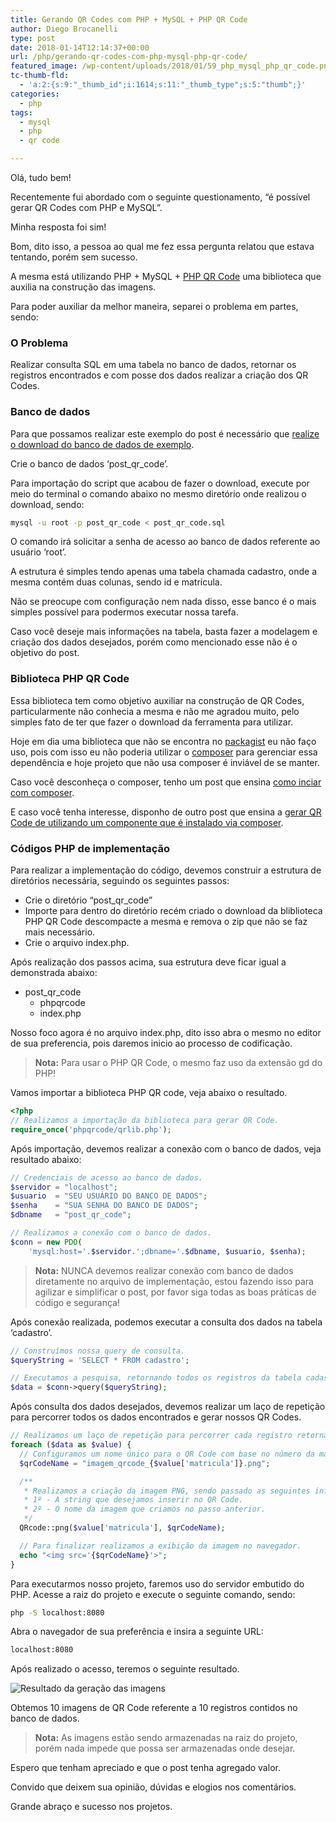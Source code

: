 ```yaml
---
title: Gerando QR Codes com PHP + MySQL + PHP QR Code
author: Diego Brocanelli
type: post
date: 2018-01-14T12:14:37+00:00
url: /php/gerando-qr-codes-com-php-mysql-php-qr-code/
featured_image: /wp-content/uploads/2018/01/59_php_mysql_php_qr_code.png
tc-thumb-fld:
  - 'a:2:{s:9:"_thumb_id";i:1614;s:11:"_thumb_type";s:5:"thumb";}'
categories:
  - php
tags:
  - mysql
  - php
  - qr code

---
```


Olá, tudo bem!

Recentemente fui abordado com o seguinte questionamento, &#8220;é possível gerar QR Codes com PHP e MySQL&#8221;.

Minha resposta foi sim!

Bom, dito isso, a pessoa ao qual me fez essa pergunta relatou que estava tentando, porém sem sucesso.

A mesma está utilizando PHP + MySQL + [PHP QR Code](ttp://phpqrcode.sourceforge.net/) uma biblioteca que auxilia na construção das imagens.

Para poder auxiliar da melhor maneira, separei o problema em partes, sendo:

### O Problema

Realizar consulta SQL em uma tabela no banco de dados, retornar os registros encontrados e com posse dos dados realizar a criação dos QR Codes.

### Banco de dados

Para que possamos realizar este exemplo do post é necessário que [realize o download do banco de dados de exemplo](https://github.com/Diego-Brocanelli/gerando_qrcode_php_mysql/tree/master/docs/banco_de_dados).

Crie o banco de dados &#8216;post_qr_code&#8217;.

Para importação do script que acabou de fazer o download, execute por meio do terminal o comando abaixo no mesmo diretório onde realizou o download, sendo:

```bash
mysql -u root -p post_qr_code < post_qr_code.sql
```

O comando irá solicitar a senha de acesso ao banco de dados referente ao usuário &#8216;root&#8217;.

A estrutura é simples tendo apenas uma tabela chamada cadastro, onde a mesma contém duas colunas, sendo id e matrícula.

Não se preocupe com configuração nem nada disso, esse banco é o mais simples possível para podermos executar nossa tarefa.

Caso você deseje mais informações na tabela, basta fazer a modelagem e criação dos dados desejados, porém como mencionado esse não é o objetivo do post.

### Biblioteca PHP QR Code

Essa biblioteca tem como objetivo auxiliar na construção de QR Codes, particularmente não conhecia a mesma e não me agradou muito, pelo simples fato de ter que fazer o download da ferramenta para utilizar.

Hoje em dia uma biblioteca que não se encontra no [packagist](https://packagist.org/) eu não faço uso, pois com isso eu não poderia utilizar o [composer](https://getcomposer.org/) para gerenciar essa dependência e hoje projeto que não usa composer é inviável de se manter.

Caso você desconheça o composer, tenho um post que ensina [como inciar com composer](/hhbr/hhbr-14-iniciando-com-composer-video/).

E caso você tenha interesse, disponho de outro post que ensina a [gerar QR Code de utilizando um componente que é instalado via composer](/php/qr-code-php/).

### Códigos PHP de implementação

Para realizar a implementação do código, devemos construir a estrutura de diretórios necessária, seguindo os seguintes passos:

* Crie o diretório &#8220;post_qr_code&#8221;
* Importe para dentro do diretório recém criado o download da bliblioteca PHP QR Code descompacte a mesma e remova o zip que não se faz mais necessário.
* Crie o arquivo index.php.

Após realização dos passos acima, sua estrutura deve ficar igual a demonstrada abaixo:

* post_qr_code
  * phpqrcode
  * index.php

Nosso foco agora é no arquivo index.php, dito isso abra o mesmo no editor de sua preferencia, pois daremos inicio ao processo de codificação.

> **Nota:** Para usar o PHP QR Code, o mesmo faz uso da extensão gd do PHP!

Vamos importar a biblioteca PHP QR code, veja abaixo o resultado.

```php
<?php
// Realizamos a importação da biblioteca para gerar QR Code.
require_once('phpqrcode/qrlib.php');
```

Após importação, devemos realizar a conexão com o banco de dados, veja resultado abaixo:

```php
// Credenciais de acesso ao banco de dados.
$servidor = "localhost";
$usuario  = "SEU USUÁRIO DO BANCO DE DADOS";
$senha    = "SUA SENHA DO BANCO DE DADOS";
$dbname   = "post_qr_code";

// Realizamos a conexão com o banco de dados.
$conn = new PDO(
    'mysql:host='.$servidor.';dbname='.$dbname, $usuario, $senha);
```

> **Nota:** NUNCA devemos realizar conexão com banco de dados diretamente no arquivo de implementação, estou fazendo isso para agilizar e simplificar o post, por favor siga todas as boas práticas de código e segurança!

Após conexão realizada, podemos executar a consulta dos dados na tabela &#8216;cadastro&#8217;.

```php
// Construímos nossa query de consulta.
$queryString = 'SELECT * FROM cadastro';

// Executamos a pesquisa, retornando todos os registros da tabela cadastro.
$data = $conn->query($queryString);
```

Após consulta dos dados desejados, devemos realizar um laço de repetição para percorrer todos os dados encontrados e gerar nossos QR Codes.

```php
// Realizamos um laço de repetição para percorrer cada registro retornado do DB.
foreach ($data as $value) {
  // Configuramos um nome único para o QR Code com base no número da matrícula.
  $qrCodeName = "imagem_qrcode_{$value['matricula']}.png";

  /**
   * Realizamos a criação da imagem PNG, sendo passado as seguintes informações:
   * 1º - A string que desejamos inserir no QR Code.
   * 2º - O nome da imagem que criamos no passo anterior.
   */
  QRcode::png($value['matricula'], $qrCodeName);

  // Para finalizar realizamos a exibição da imagem no navegador.
  echo "<img src='{$qrCodeName}'>";
}
```

Para executarmos nosso projeto, faremos uso do servidor embutido do PHP. Acesse a raiz do projeto e execute o seguinte comando, sendo:

```bash
php -S localhost:8080
```

Abra o navegador de sua preferência e insira a seguinte URL:

```bash
localhost:8080
```

Após realizado o acesso, teremos o seguinte resultado.

![Resultado da geração das imagens](/wp-content/uploads/2018/01/resultado_post_qr_code_php_mysql.png)

Obtemos 10 imagens de QR Code referente a 10 registros contidos no banco de dados.

> **Nota:** As imagens estão sendo armazenadas na raiz do projeto, porém nada impede que possa ser armazenadas onde desejar.

Espero que tenham apreciado e que o post tenha agregado valor.

Convido que deixem sua opinião, dúvidas e elogios nos comentários.

Grande abraço e sucesso nos projetos.
